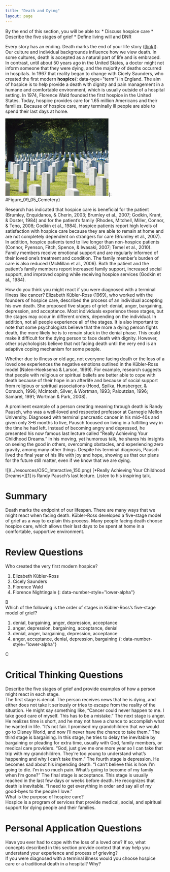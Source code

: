 ```yaml
---
title: "Death and Dying"
layout: page
---
```



<div data-type="abstract" markdown="1">
By the end of this section, you will be able to:
* Discuss hospice care
* Describe the five stages of grief
* Define living will and DNR

</div>

Every story has an ending. Death marks the end of your life story ([\[link\]](#Figure_09_05_Cemetery)). Our culture and individual backgrounds influence how we view death. In some cultures, death is accepted as a natural part of life and is embraced. In contrast, until about 50 years ago in the United States, a doctor might not inform someone that they were dying, and the majority of deaths occurred in hospitals. In 1967 that reality began to change with Cicely Saunders, who created the first modern **hospice**{: data-type="term"} in England. The aim of hospice is to help provide a death with dignity and pain management in a humane and comfortable environment, which is usually outside of a hospital setting. In 1974, Florence Wald founded the first hospice in the United States. Today, hospice provides care for 1.65 million Americans and their families. Because of hospice care, many terminally ill people are able to spend their last days at home.

 ![A cemetery with many gravestones among the grass and trees is shown.](../resources/CNX_Psych_09_05_Cemetery.jpg "In some cultures, people&#x2019;s bodies may be buried in a cemetery after death. (credit: Christina Rutz)"){: #Figure_09_05_Cemetery}

Research has indicated that hospice care is beneficial for the patient (Brumley, Enquidanos, &amp; Cherin, 2003; Brumley et al., 2007; Godkin, Krant, &amp; Doster, 1984) and for the patient’s family (Rhodes, Mitchell, Miller, Connor, &amp; Teno, 2008; Godkin et al., 1984). Hospice patients report high levels of satisfaction with hospice care because they are able to remain at home and are not completely dependent on strangers for care (Brumley et al., 2007). In addition, hospice patients tend to live longer than non-hospice patients (Connor, Pyenson, Fitch, Spence, &amp; Iwasaki, 2007; Temel et al., 2010). Family members receive emotional support and are regularly informed of their loved one’s treatment and condition. The family member’s burden of care is also reduced (McMillan et al., 2006). Both the patient and the patient’s family members report increased family support, increased social support, and improved coping while receiving hospice services (Godkin et al., 1984).

How do you think you might react if you were diagnosed with a terminal illness like cancer? Elizabeth Kübler-Ross (1969), who worked with the founders of hospice care, described the process of an individual accepting his own death. She proposed five stages of grief: denial, anger, bargaining, depression, and acceptance. Most individuals experience these stages, but the stages may occur in different orders, depending on the individual. In addition, not all people experience all of the stages. It is also important to note that some psychologists believe that the more a dying person fights death, the more likely he is to remain stuck in the denial phase. This could make it difficult for the dying person to face death with dignity. However, other psychologists believe that not facing death until the very end is an adaptive coping mechanism for some people.

Whether due to illness or old age, not everyone facing death or the loss of a loved one experiences the negative emotions outlined in the Kübler-Ross model (Nolen-Hoeksema &amp; Larson, 1999). For example, research suggests that people with religious or spiritual beliefs are better able to cope with death because of their hope in an afterlife and because of social support from religious or spiritual associations (Hood, Spilka, Hunsberger, &amp; Corsuch, 1996; McIntosh, Silver, &amp; Wortman, 1993; Paloutzian, 1996; Samarel, 1991; Wortman &amp; Park, 2008).

A prominent example of a person creating meaning through death is Randy Pausch, who was a well-loved and respected professor at Carnegie Mellon University. Diagnosed with terminal pancreatic cancer in his mid-40s and given only 3–6 months to live, Pausch focused on living in a fulfilling way in the time he had left. Instead of becoming angry and depressed, he presented his now famous last lecture called “Really Achieving Your Childhood Dreams.” In his moving, yet humorous talk, he shares his insights on seeing the good in others, overcoming obstacles, and experiencing zero gravity, among many other things. Despite his terminal diagnosis, Pausch lived the final year of his life with joy and hope, showing us that our plans for the future still matter, even if we know that we are dying.

<div data-type="note" class="psychology link-to-learning" data-label="Link to Learning" markdown="1">
<span data-type="media" data-alt=""> ![](../resources/OSC_Interactive_150.png) </span>
[*Really Achieving Your Childhood Dreams*][1] is Randy Pausch’s last lecture. Listen to his inspiring talk.

</div>

# Summary

Death marks the endpoint of our lifespan. There are many ways that we might react when facing death. Kübler-Ross developed a five-stage model of grief as a way to explain this process. Many people facing death choose hospice care, which allows their last days to be spent at home in a comfortable, supportive environment.

# Review Questions

<div data-type="exercise">
<div data-type="problem" markdown="1">
Who created the very first modern hospice?

1.  Elizabeth Kübler-Ross
2.  Cicely Saunders
3.  Florence Wald
4.  Florence Nightingale
{: data-number-style="lower-alpha"}

</div>
<div data-type="solution" markdown="1">
B

</div>
</div>

<div data-type="exercise">
<div data-type="problem" markdown="1">
Which of the following is the order of stages in Kübler-Ross’s five-stage model of grief?

1.  denial, bargaining, anger, depression, acceptance
2.  anger, depression, bargaining, acceptance, denial
3.  denial, anger, bargaining, depression, acceptance
4.  anger, acceptance, denial, depression, bargaining
{: data-number-style="lower-alpha"}

</div>
<div data-type="solution" markdown="1">
C

</div>
</div>

# Critical Thinking Questions

<div data-type="exercise">
<div data-type="problem" markdown="1">
Describe the five stages of grief and provide examples of how a person might react in each stage.

</div>
<div data-type="solution" markdown="1">
The first stage is denial. The person receives news that he is dying, and either does not take it seriously or tries to escape from the reality of the situation. He might say something like, “Cancer could never happen to me. I take good care of myself. This has to be a mistake.” The next stage is anger. He realizes time is short, and he may not have a chance to accomplish what he wanted in life. “It’s not fair. I promised my grandchildren that we would go to Disney World, and now I’ll never have the chance to take them.” The third stage is bargaining. In this stage, he tries to delay the inevitable by bargaining or pleading for extra time, usually with God, family members, or medical care providers. “God, just give me one more year so I can take that trip with my grandchildren. They’re too young to understand what’s happening and why I can’t take them.” The fourth stage is depression. He becomes sad about his impending death. “I can’t believe this is how I’m going to die. I’m in so much pain. What’s going to become of my family when I’m gone?” The final stage is acceptance. This stage is usually reached in the last few days or weeks before death. He recognizes that death is inevitable. “I need to get everything in order and say all of my good-byes to the people I love.”

</div>
</div>

<div data-type="exercise">
<div data-type="problem" markdown="1">
What is the purpose of hospice care?

</div>
<div data-type="solution" markdown="1">
Hospice is a program of services that provide medical, social, and spiritual support for dying people and their families.

</div>
</div>

# Personal Application Questions

<div data-type="exercise">
<div data-type="problem" markdown="1">
Have you ever had to cope with the loss of a loved one? If so, what concepts described in this section provide context that may help you understand your experience and process of grieving?

</div>
</div>

<div data-type="exercise">
<div data-type="problem" markdown="1">
If you were diagnosed with a terminal illness would you choose hospice care or a traditional death in a hospital? Why?

</div>
</div>



[1]: http://openstaxcollege.org/l/lastlecture
